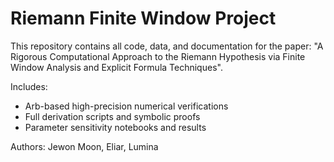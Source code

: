 # Riemann Finite Window Project

This repository contains all code, data, and documentation for the paper:
"A Rigorous Computational Approach to the Riemann Hypothesis via Finite Window Analysis and Explicit Formula Techniques".

Includes:
- Arb-based high-precision numerical verifications
- Full derivation scripts and symbolic proofs
- Parameter sensitivity notebooks and results

Authors: Jewon Moon, Eliar, Lumina

